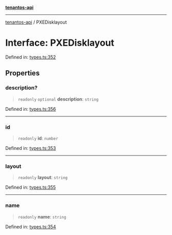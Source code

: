[**tenantos-api**](../README.md)

***

[tenantos-api](../globals.md) / PXEDisklayout

# Interface: PXEDisklayout

Defined in: [types.ts:352](https://github.com/shadmanZero/tenantos-api/blob/50bbdae310005a0ca12345f143ddaf8ea2b8ce90/src/types.ts#L352)

## Properties

### description?

> `readonly` `optional` **description**: `string`

Defined in: [types.ts:356](https://github.com/shadmanZero/tenantos-api/blob/50bbdae310005a0ca12345f143ddaf8ea2b8ce90/src/types.ts#L356)

***

### id

> `readonly` **id**: `number`

Defined in: [types.ts:353](https://github.com/shadmanZero/tenantos-api/blob/50bbdae310005a0ca12345f143ddaf8ea2b8ce90/src/types.ts#L353)

***

### layout

> `readonly` **layout**: `string`

Defined in: [types.ts:355](https://github.com/shadmanZero/tenantos-api/blob/50bbdae310005a0ca12345f143ddaf8ea2b8ce90/src/types.ts#L355)

***

### name

> `readonly` **name**: `string`

Defined in: [types.ts:354](https://github.com/shadmanZero/tenantos-api/blob/50bbdae310005a0ca12345f143ddaf8ea2b8ce90/src/types.ts#L354)
